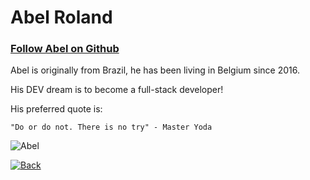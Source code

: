 # Abel Roland
### [Follow Abel on Github](https://github.com/abelRoland?tab=repositories) 

Abel is originally from Brazil, he has been living in Belgium since 2016.

His DEV dream is to become a full-stack developer!

His preferred quote is:

    "Do or do not. There is no try" - Master Yoda

![Abel](https://ca.slack-edge.com/T91PPTG9H-U012YMDA2TC-1563c8e87fff-512)

[![Back](https://i.imgur.com/YOI6zzp.png)](https://meowri.github.io/Let-it-be/)
